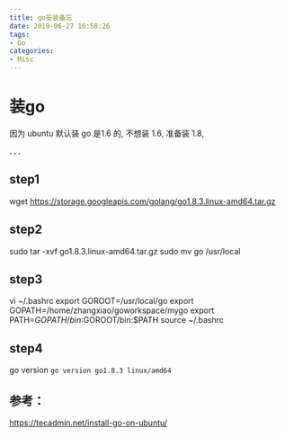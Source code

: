 ```yaml
---
title: go安装备忘
date: 2019-06-27 16:58:26
tags:
- Go
categories:
- Misc
---
```



# 装go

因为 ubuntu 默认装 go 是1.6 的, 不想装 1.6, 准备装 1.8, 

**. . .**<!-- more -->

## step1
wget https://storage.googleapis.com/golang/go1.8.3.linux-amd64.tar.gz

## step2
sudo tar -xvf go1.8.3.linux-amd64.tar.gz
sudo mv go /usr/local

## step3
vi ~/.bashrc
export GOROOT=/usr/local/go
export GOPATH=/home/zhangxiao/goworkspace/mygo
export PATH=$GOPATH/bin:$GOROOT/bin:$PATH
source ~/.bashrc

## step4
go version 
`go version go1.8.3 linux/amd64`

## 参考： 
https://tecadmin.net/install-go-on-ubuntu/